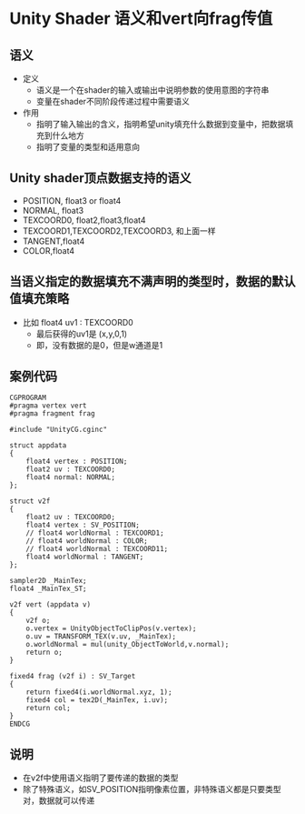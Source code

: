 # Unity Shader 语义和vert向frag传值

## 语义
- 定义
  - 语义是一个在shader的输入或输出中说明参数的使用意图的字符串
  - 变量在shader不同阶段传递过程中需要语义
- 作用
  - 指明了输入输出的含义，指明希望unity填充什么数据到变量中，把数据填充到什么地方
  - 指明了变量的类型和适用意向

## Unity shader顶点数据支持的语义
- POSITION, float3 or float4
- NORMAL, float3
- TEXCOORD0, float2,float3,float4
- TEXCOORD1,TEXCOORD2,TEXCOORD3, 和上面一样
- TANGENT,float4
- COLOR,float4

## 当语义指定的数据填充不满声明的类型时，数据的默认值填充策略
- 比如 float4 uv1 : TEXCOORD0
  - 最后获得的uv1是 (x,y,0,1)
  - 即，没有数据的是0，但是w通道是1

## 案例代码
```
CGPROGRAM
#pragma vertex vert
#pragma fragment frag

#include "UnityCG.cginc"

struct appdata
{
    float4 vertex : POSITION;
    float2 uv : TEXCOORD0;
    float4 normal: NORMAL;
};

struct v2f
{
    float2 uv : TEXCOORD0;
    float4 vertex : SV_POSITION;
    // float4 worldNormal : TEXCOORD1;
    // float4 worldNormal : COLOR;
    // float4 worldNormal : TEXCOORD11;
    float4 worldNormal : TANGENT;
};

sampler2D _MainTex;
float4 _MainTex_ST;

v2f vert (appdata v)
{
    v2f o;
    o.vertex = UnityObjectToClipPos(v.vertex);
    o.uv = TRANSFORM_TEX(v.uv, _MainTex);
    o.worldNormal = mul(unity_ObjectToWorld,v.normal);
    return o;
}

fixed4 frag (v2f i) : SV_Target
{
    return fixed4(i.worldNormal.xyz, 1);
    fixed4 col = tex2D(_MainTex, i.uv);
    return col;
}
ENDCG
```

## 说明
- 在v2f中使用语义指明了要传递的数据的类型
- 除了特殊语义，如SV_POSITION指明像素位置，非特殊语义都是只要类型对，数据就可以传递
